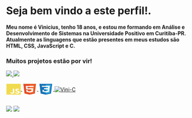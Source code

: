   <h1><b>Seja bem vindo a este perfil!.</b></h1>
  <p><b>Meu nome é Vinicius, tenho 18 anos, e estou me formando em Análise e Desenvolvimento de Sistemas na Universidade Positivo em Curitiba-PR. Atualmente as linguagens que estão presentes em meus estudos são HTML, CSS, JavaScript e C.</b></p>
  
  <h3>Muitos projetos estão por vir!</h3>
  

  <div>
    <a href="https://github.com/ViniciusAzambuja-Dev">
      <img height="180em" src="https://github-readme-stats.vercel.app/api?username=ViniciusAzambuja-Dev&show_icons=true&theme=radical">
      <img height="180em" src="https://github-readme-stats.vercel.app/api/top-langs/?username=ViniciusAzambuja-Dev&layout=compact&theme=radical">
  </div>

<div style="display: inline_block"><br>
  <img align="center" alt="Vini-Js" height="30" width="40" src="https://raw.githubusercontent.com/devicons/devicon/master/icons/javascript/javascript-plain.svg">
  <img align="center" alt="Vini-HTML" height="30" width="40" src="https://raw.githubusercontent.com/devicons/devicon/master/icons/html5/html5-original.svg">
  <img align="center" alt="Vini-CSS" height="30" width="40" src="https://raw.githubusercontent.com/devicons/devicon/master/icons/css3/css3-original.svg">
  <img align="center" alt="Vini-C" height="30" width="40" src="https://cdn.jsdelivr.net/gh/devicons/devicon/icons/c/c-original.svg">
</div>

 ##

<div> 
   <a href="www.linkedin.com/in/vinicius-a-043802230" target="_blank"><img src="https://img.shields.io/badge/-LinkedIn-%230077B5?style=for-the-badge&logo=linkedin&logoColor=white" target="_blank"></a> 
  <a href="https://instagram.com/vinicius_azambuja" target="_blank"><img src="https://img.shields.io/badge/-Instagram-%23E4405F?style=for-the-badge&logo=instagram&logoColor=white" target="_blank"></a>
</div>
